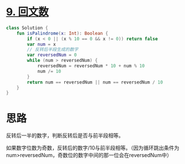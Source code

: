 # [9. 回文数](https://leetcode-cn.com/problems/palindrome-number/)

```kotlin
class Solution {
    fun isPalindrome(x: Int): Boolean {
        if (x < 0 || (x % 10 == 0 && x != 0)) return false
        var num = x
        // 反转后半段生成的数字
        var reversedNum = 0
        while (num > reversedNum) {
            reversedNum = reversedNum * 10 + num % 10
            num /= 10
        }
        return num == reversedNum || num == reversedNum / 10
    }
}
```

# 思路

反转后一半的数字，判断反转后是否与前半段相等。

如果数字位数为奇数，反转后的数字/10与前半段相等。（因为循环跳出条件为num>reversedNum，奇数位的数字中间的那一位会在reversedNum中）